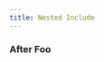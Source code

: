 ```yaml
---
title: Nested Include
---
```


<!--@include: ./foo.md-->

### After Foo

<!--@include: ./subfolder/inside-subfolder.md-->
